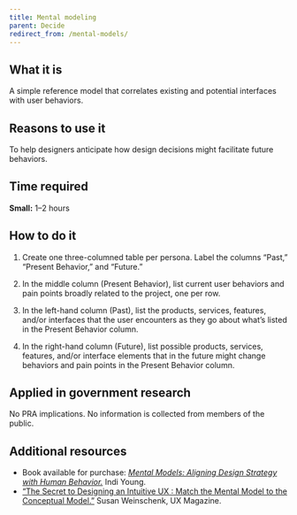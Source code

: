 ```yaml
---
title: Mental modeling
parent: Decide
redirect_from: /mental-models/
---
```


## What it is

A simple reference model that correlates existing and potential interfaces with user behaviors.

## Reasons to use it

To help designers anticipate how design decisions might facilitate future behaviors.

## Time required

**Small:** 1–2 hours

## How to do it

1. Create one three-columned table per persona. Label the columns “Past,” “Present Behavior,” and “Future.”

2. In the middle column (Present Behavior), list current user behaviors and pain points broadly related to the project, one per row.

3. In the left-hand column (Past), list the products, services, features, and/or interfaces that the user encounters as they go about what’s listed in the Present Behavior column.

4. In the right-hand column (Future), list possible products, services, features, and/or interface elements that in the future might change behaviors and pain points in the Present Behavior column.

## Applied in government research

No PRA implications. No information is collected from members of the public.

## Additional resources

- Book available for purchase: [*Mental Models: Aligning Design Strategy with Human Behavior.*](http://rosenfeldmedia.com/books/mental-models/) Indi Young.
- [“The Secret to Designing an Intuitive UX : Match the Mental Model to the Conceptual Model.”](http://uxmag.com/articles/the-secret-to-designing-an-intuitive-user-experience) Susan Weinschenk, UX Magazine.
